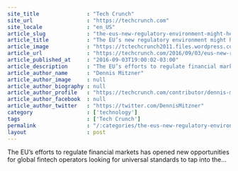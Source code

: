 ```yaml
---
site_title               : "Tech Crunch"
site_url                 : "https://techcrunch.com"
site_locale              : "en_US"
article_slug             : "the-eus-new-regulatory-environment-might-help-fintech-flourish"
article_title            : "The EU’s new regulatory environment might help fintech flourish"
article_image            : "https://tctechcrunch2011.files.wordpress.com/2015/04/moneygrowth.jpg?w=764&h=400&crop=1"
article_url              : "https://techcrunch.com/2016/09/03/eus-new-regulatory-environment-might-help-fintech-flourish/"
article_published_at     : "2016-09-03T19:00:02-03:00"
article_description      : "The EU’s efforts to regulate financial markets has opened new opportunities for global fintech operators looking for universal standards to tap into the..."
article_author_name      : "Dennis Mitzner"
article_author_image     : null
article_author_biography : null
article_author_profile   : "https://techcrunch.com/contributor/dennis-mitzner/"
article_author_facebook  : null
article_author_twitter   : "https://twitter.com/DennisMitzner"
category                 : ['technology']
tags                     : ['Tech Crunch']
permalink                : "/:categories/the-eus-new-regulatory-environment-might-help-fintech-flourish/"
layout                   : post
---
```


The EU’s efforts to regulate financial markets has opened new opportunities for global fintech operators looking for universal standards to tap into the...
